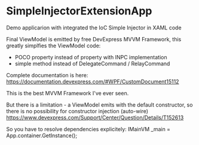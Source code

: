 SimpleInjectorExtensionApp
==========================

Demo applicarion with integrated the IoC Simple Injector in XAML code

Final ViewModel is emitted by free DevExpress MVVM Framework, this greatly simplfies the ViewModel code:
- POCO property instead of property with INPC implementation
- simple method instead of DelegateCommand / RelayCommand

Complete documentation is here:
https://documentation.devexpress.com/#WPF/CustomDocument15112

This is the best MVVM Framework I've ever seen.

But there is a limitation - a ViewModel emits with the default constructor, so there is no possibility for constructor injection (auto-wire)
https://www.devexpress.com/Support/Center/Question/Details/T152613

So you have to resolve dependencies explicitely:
IMainVM _main = App.container.GetInstance<IMainVM>();
